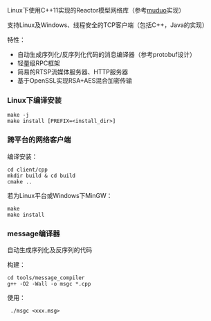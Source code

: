 
Linux下使用C++11实现的Reactor模型网络库（参考[muduo](http://github.com/chenshuo/muduo)实现）

支持Linux及Windows、线程安全的TCP客户端（包括C++，Java的实现）

特性：
- 自动生成序列化/反序列化代码的消息编译器（参考protobuf设计）
- 轻量级RPC框架
- 简易的RTSP流媒体服务器、HTTP服务器
- 基于OpenSSL实现RSA+AES混合加密传输


### Linux下编译安装
```shell
make -j
make install [PREFIX=<install_dir>]
```

### 跨平台的网络客户端
编译安装：
```shell
cd client/cpp
mkdir build & cd build
cmake ..
```
若为Linux平台或Windows下MinGW：
```shell
make
make install
```
### message编译器
自动生成序列化及反序列的代码

构建：
```shell
cd tools/message_compiler
g++ -O2 -Wall -o msgc *.cpp
```
使用：

` ./msgc <xxx.msg>`